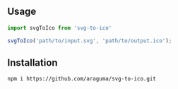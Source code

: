 ## Usage

```typescript
import svgToIco from 'svg-to-ico'

svgToIco('path/to/input.svg', 'path/to/output.ico');
```

## Installation

```bash
npm i https://github.com/araguma/svg-to-ico.git
```